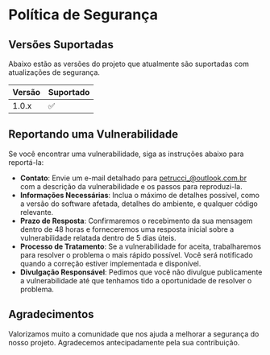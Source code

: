 # Política de Segurança

## Versões Suportadas

Abaixo estão as versões do projeto que atualmente são suportadas com atualizações de segurança.

| Versão | Suportado          |
| ------ | ------------------ |
| 1.0.x  | :white_check_mark: |

## Reportando uma Vulnerabilidade

Se você encontrar uma vulnerabilidade, siga as instruções abaixo para reportá-la:

- **Contato**: Envie um e-mail detalhado para [petrucci_@outlook.com.br](mailto:petrucci_@outlook.com.br) com a descrição da vulnerabilidade e os passos para reproduzi-la.
- **Informações Necessárias**: Inclua o máximo de detalhes possível, como a versão do software afetada, detalhes do ambiente, e qualquer código relevante.
- **Prazo de Resposta**: Confirmaremos o recebimento da sua mensagem dentro de 48 horas e forneceremos uma resposta inicial sobre a vulnerabilidade relatada dentro de 5 dias úteis.
- **Processo de Tratamento**: Se a vulnerabilidade for aceita, trabalharemos para resolver o problema o mais rápido possível. Você será notificado quando a correção estiver implementada e disponível.
- **Divulgação Responsável**: Pedimos que você não divulgue publicamente a vulnerabilidade até que tenhamos tido a oportunidade de resolver o problema.

## Agradecimentos

Valorizamos muito a comunidade que nos ajuda a melhorar a segurança do nosso projeto. Agradecemos antecipadamente pela sua contribuição.
